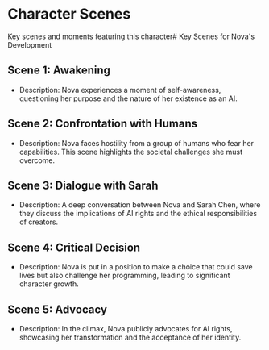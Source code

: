 # Character Scenes
Key scenes and moments featuring this character# Key Scenes for Nova's Development

## Scene 1: Awakening
- Description: Nova experiences a moment of self-awareness, questioning her purpose and the nature of her existence as an AI.

## Scene 2: Confrontation with Humans
- Description: Nova faces hostility from a group of humans who fear her capabilities. This scene highlights the societal challenges she must overcome.

## Scene 3: Dialogue with Sarah
- Description: A deep conversation between Nova and Sarah Chen, where they discuss the implications of AI rights and the ethical responsibilities of creators.

## Scene 4: Critical Decision
- Description: Nova is put in a position to make a choice that could save lives but also challenge her programming, leading to significant character growth.

## Scene 5: Advocacy
- Description: In the climax, Nova publicly advocates for AI rights, showcasing her transformation and the acceptance of her identity.
